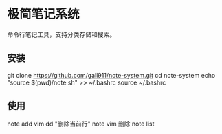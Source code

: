# 极简笔记系统

命令行笔记工具，支持分类存储和搜索。

## 安装
git clone https://github.com/gall911/note-system.git
cd note-system
echo "source $(pwd)/note.sh" >> ~/.bashrc
source ~/.bashrc

## 使用
note add vim dd "删除当前行"
note vim 删除
note list